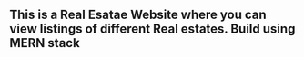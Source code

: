 ## This is a Real Esatae Website where you can view listings of different Real estates. Build using MERN stack 